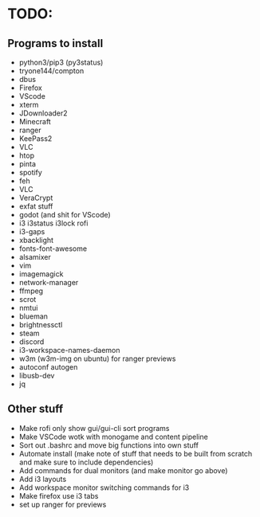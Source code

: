 # TODO:

## Programs to install

* python3/pip3 (py3status)
* tryone144/compton 
* dbus
* Firefox
* VScode
* xterm
* JDownloader2
* Minecraft
* ranger
* KeePass2
* VLC
* htop
* pinta
* spotify
* feh
* VLC
* VeraCrypt
* exfat stuff
* godot (and shit for VScode)
* i3 i3status i3lock rofi
* i3-gaps
* xbacklight
* fonts-font-awesome
* alsamixer 
* vim 
* imagemagick
* network-manager 
* ffmpeg 
* scrot
* nmtui 
* blueman 
* brightnessctl
* steam
* discord
* i3-workspace-names-daemon
* w3m (w3m-img on ubuntu) for ranger previews
* autoconf autogen
* libusb-dev
* jq

## Other stuff

* Make rofi only show gui/gui-cli sort programs
* Make VSCode wotk with monogame and content pipeline
* Sort out .bashrc and move big functions into own stuff
* Automate install (make note of stuff that needs to be built from scratch and make sure to include dependencies)
* Add commands for dual monitors (and make monitor go above)
* Add i3 layouts
* Add workspace monitor switching commands for i3
* Make firefox use i3 tabs
* set up ranger for previews
